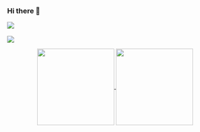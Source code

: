 ### Hi there 👋

<!--
**RafaelAlves93/RafaelAlves93** is a ✨ _special_ ✨ repository because its `README.md` (this file) appears on your GitHub profile.

Here are some ideas to get you started:

- 🔭 I’m currently working on ...
- 🌱 I’m currently learning ...
- 👯 I’m looking to collaborate on ...
- 🤔 I’m looking for help with ...
- 💬 Ask me about ...
- 📫 How to reach me: ...
- 😄 Pronouns: ...
- ⚡ Fun fact: ...
-->


<a href="https://www.github.com/RafaelAlves93" target="_blank" rel="noreferrer"><img
src="https://img.shields.io/github/followers/RafaelAlves93?logo=github&style=for-the-badge&color=0891b2&labelColor=1c1917" /></a> 
<br><br>
![](https://komarev.com/ghpvc/?username=RafaelAlves93)


<p align="center">
  <a href="https://github.com/RafaelAlves93">
    <img align="center" height="180em" src="https://github-readme-stats.vercel.app/api?username=RafaelAlves93&show_icons=true&include_all_commits=true&count_private=true&hide_border=true&theme=github_dark" />
  </a>
  <a href="https://github.com/RafaelAlves93">
    <img align="center" height="180em" src="https://github-readme-stats.vercel.app/api/top-langs/?username=RafaelAlves93&show_icons=true&include_all_commits=true&count_private=true&layout=compact&hide_border=true&theme=github_dark" />
  </a>
</p>

